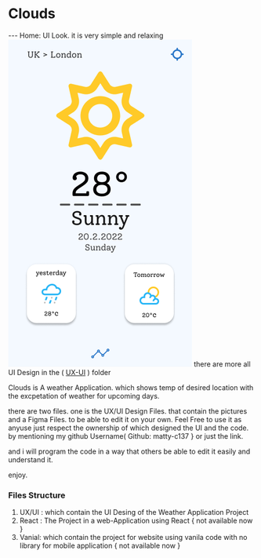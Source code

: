 # Clouds
--- Home: UI Look. it is very simple and relaxing
![Home](https://github.com/matty-c137/Clouds/blob/main/UX-UI/Home.png)
there are more all UI Design in the ( [UX-UI](https://github.com/matty-c137/Clouds/tree/main/UX-UI) ) folder


Clouds is A weather Application. which shows temp of desired location with the excpetation of weather for upcoming days.

there are two files. one is the UX/UI Design Files. that contain the pictures and a Figma Files. to be able to edit it on your own.
Feel Free to use it as anyuse just respect the ownership of which designed the UI and the code. by mentioning my github Username( Github: matty-c137 } or just the link.

and i will program the code in a way that others be able to edit it easily and understand it.

enjoy.


### Files Structure 

1. UX/UI : which contain the UI Desing of the Weather Application Project
2. React : The Project in a web-Application using React { not available now }
3. Vanial: which contain the project for website using vanila code with no library for mobile application { not available now }

